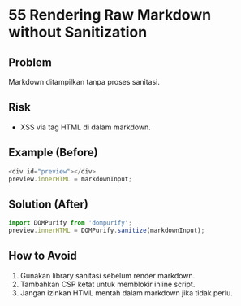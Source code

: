 # 55 Rendering Raw Markdown without Sanitization

## Problem
Markdown ditampilkan tanpa proses sanitasi.

## Risk
- XSS via tag HTML di dalam markdown.

## Example (Before)
```javascript
<div id="preview"></div>
preview.innerHTML = markdownInput;
```

## Solution (After)
```javascript
import DOMPurify from 'dompurify';
preview.innerHTML = DOMPurify.sanitize(markdownInput);
```

## How to Avoid
1. Gunakan library sanitasi sebelum render markdown.
2. Tambahkan CSP ketat untuk memblokir inline script.
3. Jangan izinkan HTML mentah dalam markdown jika tidak perlu.
